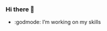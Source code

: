 ### Hi there 👋

- :godmode: I’m working on my skills

<!--
In my repositories there are all kinds of repositories. Many are for my own learning. Others I have used in various applications and all can be used by anyone.
If you have any questions about how it works (I hope not but it is very likely that it will happen hehe) do not hesitate to contact me and ask me what it is.
-->
<!--
**Gusjafo/Gusjafo** is a ✨ _special_ ✨ repository because its `README.md` (this file) appears on your GitHub profile.

Here are some ideas to get you started:

- 🔭 I’m currently working on ...
- 🌱 I’m currently learning ...
- 👯 I’m looking to collaborate on ...
- 🤔 I’m looking for help with ...
- 💬 Ask me about ...
- 📫 How to reach me: ...
- 😄 Pronouns: ...
- ⚡ Fun fact: ...
-->
